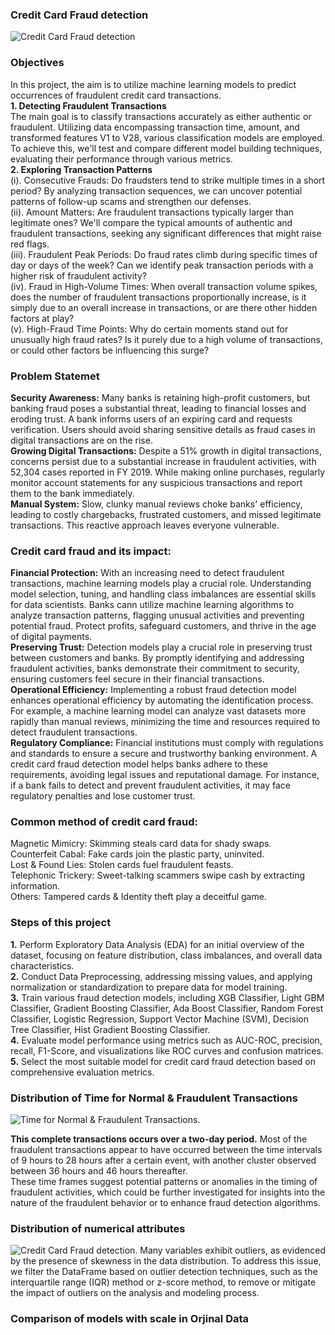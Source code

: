 ### Credit Card Fraud detection
![Credit Card Fraud detection](https://github.com/Sadikctg/Project_2_Credit_Card_Fraud_Detection/blob/main/images_file/frauddetection.jpg)
### Objectives
In this project, the aim is to utilize machine learning models to predict occurrences of fraudulent credit card transactions.<br>
**1. Detecting Fraudulent Transactions**<br>
The main goal is to classify transactions accurately as either authentic or fraudulent. Utilizing data encompassing transaction time, amount, and transformed features V1 to V28, various classification models are employed. To achieve this, we'll test and compare different model building techniques, evaluating their performance through various metrics.<br>
**2. Exploring Transaction Patterns** <br>
(i). Consecutive Frauds: Do fraudsters tend to strike multiple times in a short period?  By analyzing transaction sequences, we can uncover potential patterns of follow-up scams and strengthen our defenses. <br>
(ii). Amount Matters: Are fraudulent transactions typically larger than legitimate ones? We'll compare the typical amounts of authentic and fraudulent transactions, seeking any significant differences that might raise red flags.<br>
(iii). Fraudulent Peak Periods: Do fraud rates climb during specific times of day or days of the week? Can we identify peak transaction periods with a higher risk of fraudulent activity?<br>
(iv). Fraud in High-Volume Times: When overall transaction volume spikes, does the number of fraudulent transactions proportionally increase, is it simply due to an overall increase in transactions, or are there other hidden factors at play?<br>
(v). High-Fraud Time Points: Why do certain moments stand out for unusually high fraud rates? Is it purely due to a high volume of transactions, or could other factors be influencing this surge?
<br>
### Problem Statemet
**Security Awareness:** Many banks is retaining high-profit customers, but banking fraud poses a substantial threat, leading to financial losses and eroding trust. A bank informs users of an expiring card and requests verification. Users should avoid sharing sensitive details as fraud cases in digital transactions are on the rise.<br>
**Growing Digital Transactions:** Despite a 51% growth in digital transactions, concerns persist due to a substantial increase in fraudulent activities, with 52,304 cases reported in FY 2019.
While making online purchases, regularly monitor account statements for any suspicious transactions and report them to the bank immediately.<br>
**Manual System:** Slow, clunky manual reviews choke banks' efficiency, leading to costly chargebacks, frustrated customers, and missed legitimate transactions. This reactive approach leaves everyone vulnerable.

### Credit card fraud and its impact:
**Financial Protection:**  With an increasing need to detect fraudulent transactions, machine learning models play a crucial role. Understanding model selection, tuning, and handling class imbalances are essential skills for data scientists.
Banks cann utilize machine learning algorithms to analyze transaction patterns, flagging unusual activities and preventing potential fraud. Protect profits, safeguard customers, and thrive in the age of digital payments.<br>
**Preserving Trust:** Detection models play a crucial role in preserving trust between customers and banks. By promptly identifying and addressing fraudulent activities, banks demonstrate their commitment to security, ensuring customers feel secure in their financial transactions.<br>
**Operational Efficiency:** Implementing a robust fraud detection model enhances operational efficiency by automating the identification process. For example, a machine learning model can analyze vast datasets more rapidly than manual reviews, minimizing the time and resources required to detect fraudulent transactions.<br>
**Regulatory Compliance:** Financial institutions must comply with regulations and standards to ensure a secure and trustworthy banking environment. A credit card fraud detection model helps banks adhere to these requirements, avoiding legal issues and reputational damage. For instance, if a bank fails to detect and prevent fraudulent activities, it may face regulatory penalties and lose customer trust.

### Common method of credit card fraud:
Magnetic Mimicry: Skimming steals card data for shady swaps.<br>
Counterfeit Cabal: Fake cards join the plastic party, uninvited.<br>
Lost & Found Lies: Stolen cards fuel fraudulent feasts.<br>
Telephonic Trickery: Sweet-talking scammers swipe cash by extracting information.<br>
Others: Tampered cards & Identity theft play a deceitful game.

### Steps of this project
**1.**	Perform Exploratory Data Analysis (EDA) for an initial overview of the dataset, focusing on feature distribution, class imbalances, and overall data characteristics. <br>
**2.**	Conduct Data Preprocessing, addressing missing values, and applying normalization or standardization to prepare data for model training.<br>
**3.**	Train various fraud detection models, including XGB Classifier, Light GBM Classifier, Gradient Boosting Classifier, Ada Boost Classifier, Random Forest Classifier, Logistic Regression, Support Vector Machine (SVM), Decision Tree Classifier, Hist Gradient Boosting Classifier.<br>
**4.**	Evaluate model performance using metrics such as AUC-ROC, precision, recall, F1-Score, and visualizations like ROC curves and confusion matrices.<br>
**5.**	Select the most suitable model for credit card fraud detection based on comprehensive evaluation metrics.

### Distribution of Time for Normal & Fraudulent Transactions

![Time for Normal & Fraudulent Transactions](https://github.com/Sadikctg/Project_2_Credit_Card_Fraud_Detection/blob/main/images_ccfd/1.01%20Distribution%20of%20Time%20for%20normal%20and%20Fraudulent%20Transactions.png). <br>

**This complete transactions occurs over a two-day period.**
Most of the fraudulent transactions appear to have occurred between the time intervals of 9 hours to 28 hours after a certain event, with another cluster observed between 36 hours and 46 hours thereafter. <br>
These time frames suggest potential patterns or anomalies in the timing of fraudulent activities, which could be further investigated for insights into the nature of the fraudulent behavior or to enhance fraud detection algorithms.

### Distribution of numerical attributes

![Credit Card Fraud detection](https://github.com/Sadikctg/Project_2_Credit_Card_Fraud_Detection/blob/main/images_ccfd/1.2%20Distribution%20of%20numerical%20attributes.png).
Many variables exhibit outliers, as evidenced by the presence of skewness in the data distribution. To address this issue, we filter the DataFrame based on outlier detection techniques, such as the interquartile range (IQR) method or z-score method, to remove or mitigate the impact of outliers on the analysis and modeling process.


### Comparison of models with scale in Orjinal Data
